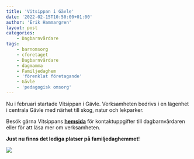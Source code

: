 ```yaml
---
title: 'Vitsippan i Gävle'
date: '2022-02-15T10:50:00+01:00'
author: 'Erik Hammargren'
layout: post
categories:
    - Dagbarnvårdare
tags:
    - barnomsorg
    - cforetaget
    - Dagbarnvårdare
    - dagmamma
    - Familjedaghem
    - 'förenklat företagande'
    - Gävle
    - 'pedagogisk omsorg'
---
```


Nu i februari startade Vitsippan i Gävle. Verksamheten bedrivs i en lägenhet i centrala Gävle med närhet till skog, natur och lekparker.

Besök gärna Vitsippans [**hemsida**](https://vitsippan.xn--dagbarnvrdare-wfb.se/) för kontaktuppgifter till dagbarnvårdaren eller för att läsa mer om verksamheten.

**Just nu finns det lediga platser på familjedaghemmet**!

[![](https://www.cforetaget.se/wp-content/uploads/2022/02/wood-anemones-g4bed37658_1920-938x704.jpg)](https://www.cforetaget.se/wp-content/uploads/2022/02/wood-anemones-g4bed37658_1920-938x704.jpg)